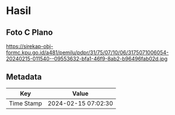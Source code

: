 # Hasil

## Foto C Plano

https://sirekap-obj-formc.kpu.go.id/a481/pemilu/pdpr/31/75/07/10/06/3175071006054-20240215-011540--09553632-bfa1-46f9-8ab2-b96496fab02d.jpg


## Metadata

| Key        | Value               |
| ---------- | ------------------- |
| Time Stamp | 2024-02-15 07:02:30 |



